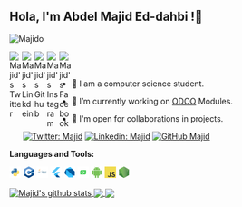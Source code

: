 ## Hola, I'm Abdel Majid Ed-dahbi !👋

<p align="left"> <img src="https://komarev.com/ghpvc/?username=MajidEi&label=Views&color=blue&style=plastic" alt="Majido" /> </p>

<a href="https://twitter.com/Ed_dahbi_Abdel">
  <img align="left" alt="Majid's Twitter" width="22px" src="https://cdn.jsdelivr.net/npm/simple-icons@v3/icons/twitter.svg" />
</a>
<a href="https://www.linkedin.com/in/abdel-majid-ed-dahbi/">
  <img align="left" alt="Majid's Linkdein" width="22px" src="https://cdn.jsdelivr.net/npm/simple-icons@v3/icons/linkedin.svg" />
</a>
<a href="https://github.com/MajidEI">
  <img align="left" alt="Majid's Github" width="22px" src="https://cdn.jsdelivr.net/npm/simple-icons@v3/icons/github.svg" />
</a>
<a href="https://www.instagram.com/__andorphine__/">
  <img align="left" alt="Majid's Instagram" width="22px" src="https://cdn.jsdelivr.net/npm/simple-icons@v3/icons/instagram.svg" />
</a>
<a href="https://www.facebook.com/edd.majed/">
  <img align="left" alt="Majid's Facebook" width="22px" src="https://cdn.jsdelivr.net/npm/simple-icons@v3/icons/facebook.svg" />
</a>

<br/>
<br/>



- 🌱 I am a computer science student.
- 🔭 I’m currently working on [ODOO](https://www.odoo.com/) Modules.
- 💬 I'm open for collaborations in projects.


  [![Twitter: Majid](https://img.shields.io/twitter/follow/AbdelMajidEdda1?style=social)](https://twitter.com/AbdelMajidEdda1)
[![Linkedin: Majid](https://img.shields.io/badge/-Majid-blue?style=flat-square&logo=Linkedin&logoColor=white&link=https://www.linkedin.com/in/abdel-majid-ed-dahbi/)](https://www.linkedin.com/in/abdel-majid-ed-dahbi/)
[![GitHub Majid](https://img.shields.io/github/followers/MajidEi?label=follow&style=social)](https://github.com/MajidEi)


**Languages and Tools:**  

<code><img height="20" src="https://raw.githubusercontent.com/github/explore/80688e429a7d4ef2fca1e82350fe8e3517d3494d/topics/python/python.png"></code>
<code><img height="20" src="https://raw.githubusercontent.com/github/explore/80688e429a7d4ef2fca1e82350fe8e3517d3494d/topics/cpp/cpp.png"></code>
<code><img height="20" src="https://raw.githubusercontent.com/github/explore/80688e429a7d4ef2fca1e82350fe8e3517d3494d/topics/java/java.png"></code>
<code><img height="20" src="https://raw.githubusercontent.com/github/explore/80688e429a7d4ef2fca1e82350fe8e3517d3494d/topics/flutter/flutter.png"></code>
<code><img height="20" src="https://raw.githubusercontent.com/github/explore/80688e429a7d4ef2fca1e82350fe8e3517d3494d/topics/dart/dart.png"></code>
<code><img height="20" src="https://raw.githubusercontent.com/github/explore/80688e429a7d4ef2fca1e82350fe8e3517d3494d/topics/qt/qt.png"></code>
<code><img height="20" src="https://raw.githubusercontent.com/github/explore/80688e429a7d4ef2fca1e82350fe8e3517d3494d/topics/android/android.png"></code>
<code><img height="20" src="https://raw.githubusercontent.com/github/explore/80688e429a7d4ef2fca1e82350fe8e3517d3494d/topics/javascript/javascript.png"></code>
<code><img height="20" src="https://raw.githubusercontent.com/github/explore/80688e429a7d4ef2fca1e82350fe8e3517d3494d/topics/nodejs/nodejs.png"></code>    

<a href="https://github.com/MajidEi">
 <img align="center" src="https://github-readme-stats.vercel.app/api?username=MajidEi&show_icons=true&theme=light&line_height=27" alt="Majid's github stats"/>
</a>

<a href="https://github.com/MajidEi">
  <img align="center" src="https://github-readme-stats.vercel.app/api/top-langs/?username=MajidEi&theme=light&hide_langs_below=1" />
</a>

<a href="https://github.com/MajidEi/cug">
  <img align="center" src="https://github-readme-stats.vercel.app/api/pin/?username=MajidEi&repo=cug&theme=light" />

</a>



